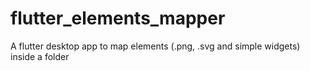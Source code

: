 # flutter_elements_mapper
A flutter desktop app to map elements (.png, .svg and simple widgets) inside a folder
